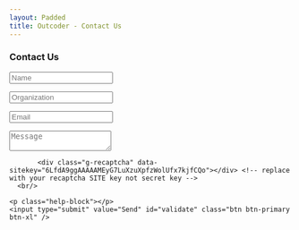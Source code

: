 ```yaml
---
layout: Padded
title: Outcoder - Contact Us
---
```


<div class="col-lg-6">
<div class="contact-form-cont">
<h3>Contact Us</h3>
<form action="https://formspree.io/f/xknywobb" method="post">
    <input type="text" name="name" class="form-control" placeholder="Name" />
    <p class="help-block"></p>
    <input type="text" name="Organization" class="form-control" placeholder="Organization" />
    <p class="help-block"></p>
    <input type="email" name="_replyto" id="email" class="form-control" placeholder="Email" required />
    <p class="help-block"></p>
    <textarea type="text" name="MessageBody" class="form-control" placeholder="Message"></textarea>
    <input type="hidden" name="_next" value="http://outcoder.com/RequestQuote/FormSubmitted/" />
    <input type="hidden" name="_subject" value="Request Quote" />
    <input type="hidden" name="_format" value="plain" />
    <input type="text" name="_gotcha" style="display:none" />
   
           <div class="g-recaptcha" data-sitekey="6LfdA9ggAAAAAMEyG7LuXzuXpfzWolUfx7kjfCQo"></div> <!-- replace with your recaptcha SITE key not secret key -->
      <br/>

    <p class="help-block"></p>
    <input type="submit" value="Send" id="validate" class="btn btn-primary btn-xl" />
</form>
</div>
</div>

<h2 id='result'></h2>